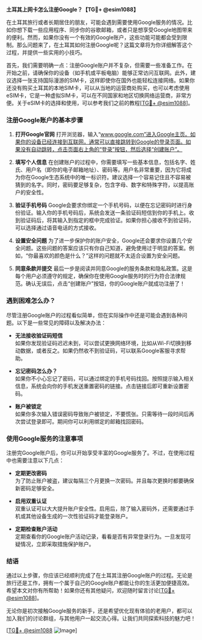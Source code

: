 **土耳其上网卡怎么注册Google？【TG💪+ @esim1088】**

在土耳其旅行或者长期居住的朋友，可能会遇到需要使用Google服务的情况。比如你想下载一些应用程序、同步你的谷歌邮箱，或者只是想享受Google地图带来的便利。然而，如果你没有一个有效的Google账户，这些功能可能都会受到限制。那么问题来了，在土耳其如何注册Google呢？这篇文章将为你详细解答这个过程，并提供一些实用的小技巧。

首先，我们需要明确一点：注册Google账户并不复杂，但需要一些准备工作。在开始之前，请确保你的设备（如手机或平板电脑）能够正常访问互联网。此外，建议选择一张支持国际漫游的SIM卡，这样即使你在国外也能轻松连接网络。如果你还没有购买土耳其的本地SIM卡，可以从当地的运营商处购买，也可以考虑使用eSIM卡，它是一种虚拟SIM卡，可以在不同国家和地区切换网络运营商，非常方便。关于eSIM卡的选择和使用，可以参考我们之前的教程[[TG💪+ @esim1088](https://t.me/s/esim1088)]。

### 注册Google账户的基本步骤

1. **打开Google官网**
   打开浏览器，输入“www.google.com”进入Google主页。如果你的设备已经连接到互联网，通常可以直接跳转到Google的登录页面。如果没有自动跳转，点击页面右上角的“登录”按钮，然后选择“创建账户”。

2. **填写个人信息**
   在创建账户的过程中，你需要填写一些基本信息，包括名字、姓氏、用户名（即你的电子邮箱地址）、密码等。用户名非常重要，因为它将成为你在Google生态系统中的唯一标识符。建议选择一个容易记住且不容易被猜到的名字。同时，密码要足够复杂，包含字母、数字和特殊字符，以提高账户的安全性。

3. **验证手机号码**
   Google会要求你绑定一个手机号码，以便在忘记密码时进行身份验证。输入你的手机号码后，系统会发送一条验证码短信到你的手机上。收到验证码后，将其输入到指定的框中完成验证。如果你担心接收不到验证码，可以选择通过语音电话的方式接收。

4. **设置安全问题**
   为了进一步保护你的账户安全，Google还会要求你设置几个安全问题。这些问题的答案应该只有你自己知道，避免使用过于明显的答案。例如，“你最喜欢的颜色是什么？”这样的问题就不太适合设置为安全问题。

5. **同意条款并提交**
   最后一步是阅读并同意Google的服务条款和隐私政策。这是每个用户必须遵守的规定，确保你在使用Google服务时的行为符合法律规范。确认无误后，点击“创建账户”按钮，你的Google账户就成功注册了！

### 遇到困难怎么办？

尽管注册Google账户的过程看似简单，但在实际操作中还是可能会遇到各种问题。以下是一些常见的障碍以及解决办法：

- **无法接收验证码短信**  
  如果你发现验证码迟迟未到，可以尝试更换网络环境，比如从Wi-Fi切换到移动数据，或者反之。如果仍然收不到验证码，可以联系Google客服寻求帮助。

- **忘记密码怎么办？**  
  如果你不小心忘记了密码，可以通过绑定的手机号码找回。按照提示输入相关信息，系统会向你的手机发送重置密码的链接。点击链接后即可重新设置密码。

- **账户被锁定**  
  如果你多次输入错误密码导致账户被锁定，不要慌张。只需等待一段时间后再次尝试登录即可。期间你可以利用绑定的邮箱找回密码。

### 使用Google服务的注意事项

注册完Google账户后，你可以开始享受丰富的Google服务了。不过，在使用过程中也需要注意以下几点：

- **定期更改密码**  
  为了防止账户被盗，建议每隔三个月更换一次密码。并且每次更换时都要确保新密码足够安全。

- **启用双重认证**  
  双重认证可以大大提升账户安全性。启用后，除了输入密码外，还需要通过手机或其他设备生成的一次性验证码才能登录账户。

- **定期检查账户活动**  
  定期查看你的Google账户活动记录，看看是否有异常登录行为。一旦发现可疑情况，立即采取措施保护账户。

### 结语

通过以上步骤，你应该已经顺利完成了在土耳其注册Google账户的过程。无论是旅行还是工作，拥有一个属于自己的Google账户都能让你的生活更加便捷高效。希望本文对你有所帮助！如果你还有其他疑问，欢迎随时留言讨论[[TG💪+ @esim1088](https://t.me/s/esim1088)]。

无论你是初次接触Google服务的新手，还是希望优化现有体验的老用户，都可以加入我们的讨论群组，与其他用户一起交流心得。让我们共同探索科技的魅力吧！

[[TG💪+ @esim1088](https://t.me/s/esim1088) ![Image](https://i.postimg.cc/4NQfJmqS/Snipaste-2025-05-13-00-14-12.png)]